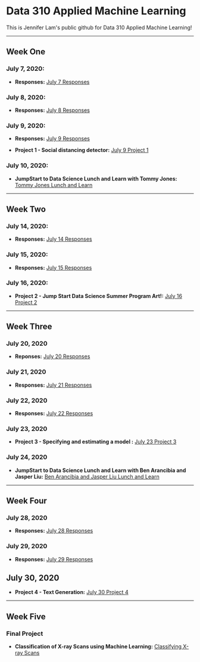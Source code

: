 # Data 310 Applied Machine Learning
This is Jennifer Lam's public github for Data 310 Applied Machine Learning!

---

## **Week One** 
### **July 7, 2020:**
- **Responses:** [July 7 Responses](https://jlam01.github.io/jlam01-machine-learning/july7)

### **July 8, 2020:**
- **Responses:** [July 8 Responses](https://jlam01.github.io/jlam01-machine-learning/july8)

### **July 9, 2020:**
- **Responses:** [July 9 Responses](https://jlam01.github.io/jlam01-machine-learning/july9)

- **Project 1 - Social distancing detector:** [July 9 Project 1](https://jlam01.github.io/jlam01-machine-learning/socialdistancingdetector)

### **July 10, 2020:**
- **JumpStart to Data Science Lunch and Learn with Tommy Jones:** [Tommy Jones Lunch and Learn](https://jlam01.github.io/jlam01-machine-learning/july10)

---

## **Week Two**

### **July 14, 2020:**
- **Responses:** [July 14 Responses](https://jlam01.github.io/jlam01-machine-learning/july14)

### **July 15, 2020:**
- **Responses:** [July 15 Responses](https://jlam01.github.io/jlam01-machine-learning/july15)

### **July 16, 2020:**
- **Project 2 - Jump Start Data Science Summer Program Art!:** [July 16 Project 2](https://jlam01.github.io/jlam01-machine-learning/art)

---

## **Week Three**

### **July 20, 2020**
- **Reponses:** [July 20 Responses](https://jlam01.github.io/jlam01-machine-learning/july20)

### **July 21, 2020**
- **Responses:** [July 21 Responses](https://jlam01.github.io/jlam01-machine-learning/july21)

### **July 22, 2020**
- **Responses:** [July 22 Responses](https://jlam01.github.io/jlam01-machine-learning/july22)

### **July 23, 2020**
- **Project 3 -  Specifying and estimating a model :** [July 23 Project 3](https://jlam01.github.io/jlam01-machine-learning/model)

### **July 24, 2020**
- **JumpStart to Data Science Lunch and Learn with Ben Arancibia and Jasper Liu:** [Ben Arancibia and Jasper Liu Lunch and Learn](https://jlam01.github.io/jlam01-machine-learning/july24)

---

## **Week Four**

### **July 28, 2020**
- **Responses:** [July 28 Responses](https://jlam01.github.io/jlam01-machine-learning/july20)

### **July 29, 2020**
- **Responses:** [July 29 Responses](https://jlam01.github.io/jlam01-machine-learning/july29)

## **July 30, 2020**
- **Project 4 - Text Generation:** [July 30 Project 4](https://jlam01.github.io/jlam01-machine-learning/textgeneration)

---

## **Week Five**

### **Final Project**
- **Classification of X-ray Scans using Machine Learning:** [Classifying X-ray Scans](https://jlam01.github.io/jlam01-machine-learning/final)

